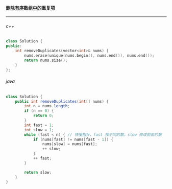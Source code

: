 #### <a href="https://leetcode.cn/problems/remove-duplicates-from-sorted-array/">删除有序数组中的重复项</a>

------------

###### c++

```c++
class Solution {
public:
    int removeDuplicates(vector<int>& nums) {
        nums.erase(unique(nums.begin(), nums.end()), nums.end());
        return nums.size();
    }
};
```

###### java

```java
class Solution {
    public int removeDuplicates(int[] nums) {
        int n = nums.length;
        if (n == 0) {
            return 0;
        }
        int fast = 1;
        int slow = 1;
        while (fast < n) { // 快慢指针，fast 找不同的数，slow 修改前面的数
            if (nums[fast] != nums[fast - 1]) {
                nums[slow] = nums[fast];
                ++ slow;
            }
            ++ fast;
        }

        return slow;
    }
}
```

